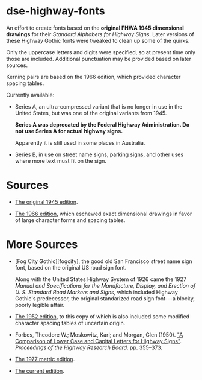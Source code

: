 # dse-highway-fonts

An effort to create fonts based on the **original FHWA 1945
dimensional drawings** for their _Standard Alphabets for Highway
Signs_.  Later versions of these Highway Gothic fonts were tweaked to
clean up some of the quirks.

Only the uppercase letters and digits were specified, so at present
time only those are included.  Additional punctuation may be provided
based on later sources.

Kerning pairs are based on the 1966 edition, which provided character
spacing tables.

Currently available:

-   Series A, an ultra-compressed variant that is no longer in use in
    the United States, but was one of the original variants from 1945.
    
    **Series A was deprecated by the Federal Highway Administration.
    Do not use Series A for actual highway signs.**
    
    Apparently it is still used in some places in Australia.

-   Series B, in use on street name signs, parking signs, and other
    uses where more text must fit on the sign.

# Sources

-   [The original 1945 edition][1945].

-   [The 1966 edition][1966], which eschewed exact dimensional
    drawings in favor of large character forms and spacing tables.
    
# More Sources

-   [Fog City Gothic][fogcity], the good old San Francisco street name
    sign font, based on the original US road sign font.

    Along with the United States Highway System of 1926 came the 1927
    _Manual and Specifications for the Manufacture, Display, and
    Erection of U. S. Standard Road Markers and Signs_, which included
    Highway Gothic's predecessor, the original standarized road sign
    font---a blocky, poorly legible affair.

-   [The 1952 edition][1952], to this copy of which is also included
    some modified character spacing tables of uncertain origin.

-   Forbes, Theodore W.; Moskowitz, Karl; and Morgan, Glen (1950).
    ["A Comparison of Lower Case and Capital Letters for Highway Signs"][forbes1950].
    _Proceedings of the Highway Research Board._ pp. 355–373.

-   [The 1977 metric edition][1977].

-   [The current edition][current].

[current]: https://mutcd.fhwa.dot.gov/SHSe/Alphabets.pdf

[1977]: https://www.google.com/books/edition/Standard_Alphabets_for_Highway_Signs_and/cBWcvnGmBXEC?hl=en&gbpv=1&dq=standard+alphabets+for+highway+signs&printsec=frontcover

[1966]: https://archive.org/details/standard-alphabets-for-highway-signs-1966

[1945]: https://www.google.com/books/edition/Standard_Alphabets_for_Highway_Signs/zDsVm2p1tvgC?hl=en&gbpv=1&dq=standard+alphabets+for+highway+signs&printsec=frontcover

[forbes1950]: https://onlinepubs.trb.org/Onlinepubs/hrbproceedings/30/30-035.pdf

[1952]: https://books.google.com/books/about/Standard_Alphabets_for_Highway_Signs.html?id=mHksAQAAMAAJ

<!-- [2004]: https://mutcd.fhwa.dot.gov/ser-shs_millennium_eng.htm -->

<!-- [2009]: https://mutcd.fhwa.dot.gov/kno_2009r1r2.htm -->

